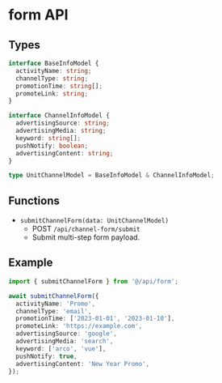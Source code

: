 # form API

## Types

```ts
interface BaseInfoModel {
  activityName: string;
  channelType: string;
  promotionTime: string[];
  promoteLink: string;
}

interface ChannelInfoModel {
  advertisingSource: string;
  advertisingMedia: string;
  keyword: string[];
  pushNotify: boolean;
  advertisingContent: string;
}

type UnitChannelModel = BaseInfoModel & ChannelInfoModel;
```

## Functions

- `submitChannelForm(data: UnitChannelModel)`
  - POST `/api/channel-form/submit`
  - Submit multi-step form payload.

## Example

```ts
import { submitChannelForm } from '@/api/form';

await submitChannelForm({
  activityName: 'Promo',
  channelType: 'email',
  promotionTime: ['2023-01-01', '2023-01-10'],
  promoteLink: 'https://example.com',
  advertisingSource: 'google',
  advertisingMedia: 'search',
  keyword: ['arco', 'vue'],
  pushNotify: true,
  advertisingContent: 'New Year Promo',
});
```
